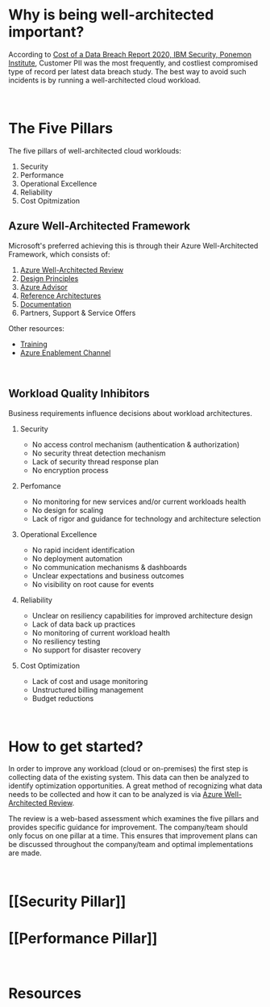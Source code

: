 # Why is being well-architected important?
According to [Cost of a Data Breach Report 2020, IBM Security, Ponemon Institute](https://www.ibm.com/security/digital-assets/cost-data-breach-report/#/), Customer PII was the most frequently, and costliest compromised type of record per latest data breach study. The best way to avoid such incidents is by running a well-architected cloud workload.

<br>

# The Five Pillars
The five pillars of well-architected cloud worklouds:
1. Security
2. Performance
3. Operational Excellence
4. Reliability
5. Cost Opitmization

## Azure Well-Architected Framework

Microsoft's preferred achieving this is through their Azure Well-Architected Framework, which consists of:
1. [Azure Well-Architected Review](https://aka.ms/wellarchitected/review)
2. [Design Principles](https://aka.ms/wellarchitected/designprinciples)
3. [Azure Advisor](https://docs.microsoft.com/en-us/azure/advisor/advisor-overview)
4. [Reference Architectures](https://docs.microsoft.com/en-us/azure/architecture/browse/)
5. [Documentation](https://aka.ms/architecture/framework)
6. Partners, Support & Service Offers

Other resources:
- [Training](https://aka.ms/architecture/learn)
- [Azure Enablement Channel](https://aka.ms/azenable)

<br>

## Workload Quality Inhibitors
Business requirements influence decisions about workload architectures.
1. Security
	- No access control mechanism (authentication & authorization)
	- No security threat detection mechanism
	- Lack of security thread response plan
	- No encryption process

2. Perfomance
	- No monitoring for new services and/or current workloads health
	- No design for scaling 
	- Lack of rigor and guidance for technology and architecture selection

3. Operational Excellence
	- No rapid incident identification
	- No deployment automation
	- No communication mechanisms & dashboards
	- Unclear expectations and business outcomes
	- No visibility on root cause for events

4. Reliability
	- Unclear on resiliency capabilities for improved architecture design
	- Lack of data back up practices
	- No monitoring of current workload health
	- No resiliency testing
	- No support for disaster recovery

5. Cost Optimization
	- Lack of cost and usage monitoring
	- Unstructured billing management
	- Budget reductions
  
<br>

# How to get started?
In order to improve any workload (cloud or on-premises) the first step is collecting data of the existing system. This data can then be analyzed to identify optimization opportunities. A great method of recognizing what data needs to be collected and how it can to be analyzed is via [Azure Well-Architected Review](https://aka.ms/wellarchitected/review).

The review is a web-based assessment which examines the five pillars and provides specific guidance for improvement. The company/team should only focus on one pillar at a time. This ensures that improvement plans can be discussed throughout the company/team and optimal implementations are made. 

<br>

# [[Security Pillar]]
# [[Performance Pillar]]

<br>

# Resources